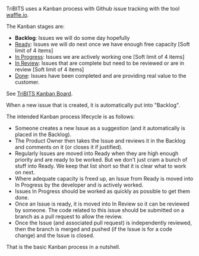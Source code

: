 TriBITS uses a Kanban process with Github issue tracking with the tool [waffle.io](https://waffle.io/TriBITSPub/TriBITS).

The Kanban stages are:

* **Backlog**: Issues we will do some day hopefully
* [Ready](https://github.com/TriBITSPub/TriBITS/issues?q=is%3Aopen+is%3Aissue+label%3Aready): Issues we will do next once we have enough free capacity [Soft limit of 4 items]
* [In Progress](https://github.com/TriBITSPub/TriBITS/issues?q=is%3Aopen+is%3Aissue+label%3A%22in+progress%22): Issues we are actively working one [Soft limit of 4 items]
* [In Review](https://github.com/TriBITSPub/TriBITS/issues?q=is%3Aopen+is%3Aissue+label%3A%22in+review%22): Issues that are complete but need to be reviewed or are in review [Soft limit of 4 items]
* [Done](https://github.com/TriBITSPub/TriBITS/issues?q=is%3Aissue+is%3Aclosed+sort%3Aupdated-desc): Issues have been completed and are providing real value to the customer.

See [TriBITS Kanban Board](https://waffle.io/TriBITSPub/TriBITS).

When a new issue that is created, it is automatically put into "Backlog".

The intended Kanban process lifecycle is as follows:
* Someone creates a new Issue as a suggestion (and it automatically is placed in the Backlog).
* The Product Owner then takes the Issue and reviews it in the Backlog and comments on it (or closes it if justified).
* Regularly Issues are moved into Ready when they are high enough priority and are ready to be worked.  But we don't just cram a bunch of stuff into Ready.  We keep that list short so that it is clear what to work on next.
* Where adequate capacity is freed up, an Issue from Ready is moved into In Progress by the developer and is actively worked.
* Issues In Progress should be worked as quickly as possible to get them done.
* Once an Issue is ready, it is moved into In Review so it can be reviewed by someone.  The code related to this issue should be submitted on a branch as a pull request to allow the review.
* Once the Issue (and associated pull request) is independently reviewed, then the branch is merged and pushed (if the Issue is for a code change) and the Issue is closed.

That is the basic Kanban process in a nutshell.
